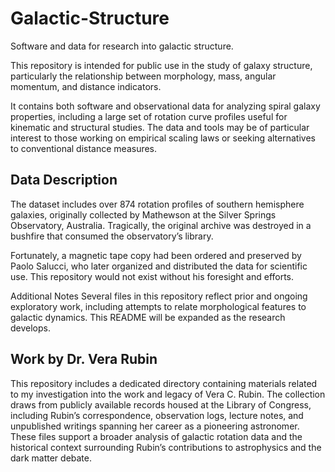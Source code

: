 # Galactic-Structure
Software and data for research into galactic structure.

This repository is intended for public use in the study of galaxy structure, particularly the relationship between morphology, mass, angular momentum, and distance indicators.

It contains both software and observational data for analyzing spiral galaxy properties, including a large set of rotation curve profiles useful for kinematic and structural studies. The data and tools may be of particular interest to those working on empirical scaling laws or seeking alternatives to conventional distance measures.

## Data Description
The dataset includes over 874 rotation profiles of southern hemisphere galaxies, originally collected by Mathewson at the Silver Springs Observatory, Australia. Tragically, the original archive was destroyed in a bushfire that consumed the observatory’s library.

Fortunately, a magnetic tape copy had been ordered and preserved by Paolo Salucci, who later organized and distributed the data for scientific use. This repository would not exist without his foresight and efforts.

Additional Notes
Several files in this repository reflect prior and ongoing exploratory work, including attempts to relate morphological features to galactic dynamics. This README will be expanded as the research develops.

## Work by Dr. Vera Rubin

This repository includes a dedicated directory containing materials related to my investigation into the work and legacy of Vera C. Rubin. The collection draws from publicly available records housed at the Library of Congress, including Rubin’s correspondence, observation logs, lecture notes, and unpublished writings spanning her career as a pioneering astronomer. These files support a broader analysis of galactic rotation data and the historical context surrounding Rubin’s contributions to astrophysics and the dark matter debate.

